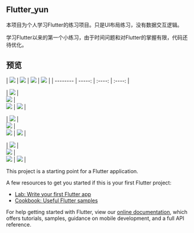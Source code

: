 ## Flutter_yun

本项目为个人学习Flutter的练习项目。只是UI布局练习，没有数据交互逻辑。

学习Flutter以来的第一个小练习，由于时间问题和对Flutter的掌握有限，代码还待优化。

## 预览

| ![](https://github.com/WilliamHan7/Flutter_yun/blob/master/images/perview/1.jpg?raw=true)  |
![](https://github.com/WilliamHan7/Flutter_yun/blob/master/images/perview/2.jpg?raw=true)    |
![](https://github.com/WilliamHan7/Flutter_yun/blob/master/images/perview/3.jpg?raw=true)    |
![](https://github.com/WilliamHan7/Flutter_yun/blob/master/images/perview/4.jpg?raw=true)    |
| --------   | -----:  | :----:  | :----:  |

| ![](https://github.com/WilliamHan7/Flutter_yun/blob/master/images/perview/5.jpg?raw=true)  |    
![](https://github.com/WilliamHan7/Flutter_yun/blob/master/images/perview/6.jpg?raw=true)    |  
![](https://github.com/WilliamHan7/Flutter_yun/blob/master/images/perview/7.jpg?raw=true)    |
![](https://github.com/WilliamHan7/Flutter_yun/blob/master/images/perview/8.jpg?raw=true)    |

| ![](https://github.com/WilliamHan7/Flutter_yun/blob/master/images/perview/9.jpg?raw=true)  |    
![](https://github.com/WilliamHan7/Flutter_yun/blob/master/images/perview/10.jpg?raw=true)    |  
![](https://github.com/WilliamHan7/Flutter_yun/blob/master/images/perview/11.jpg?raw=true)    |
![](https://github.com/WilliamHan7/Flutter_yun/blob/master/images/perview/12.jpg?raw=true)    |

| ![](https://github.com/WilliamHan7/Flutter_yun/blob/master/images/perview/13.jpg?raw=true)  |    
![](https://github.com/WilliamHan7/Flutter_yun/blob/master/images/perview/14.jpg?raw=true)    |  
![](https://github.com/WilliamHan7/Flutter_yun/blob/master/images/perview/15.jpg?raw=true)    |
![](https://github.com/WilliamHan7/Flutter_yun/blob/master/images/perview/16.jpg?raw=true)    |

This project is a starting point for a Flutter application.

A few resources to get you started if this is your first Flutter project:

- [Lab: Write your first Flutter app](https://flutter.dev/docs/get-started/codelab)
- [Cookbook: Useful Flutter samples](https://flutter.dev/docs/cookbook)

For help getting started with Flutter, view our
[online documentation](https://flutter.dev/docs), which offers tutorials,
samples, guidance on mobile development, and a full API reference.
